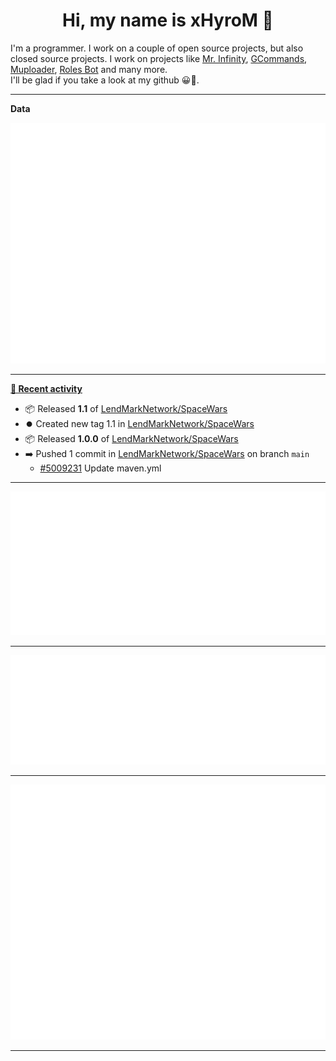 <p align="center">
    <!-- <img src="https://avatars.githubusercontent.com/u/56601352" width="192" alt="hyro's pfp" /> -->
    <h1 align="center">Hi, my name is xHyroM 👋</h1>
</p>

I'm a programmer. I work on a couple of open source projects, but also closed source projects. I work on projects like [Mr. Infinity](https://discord.com/oauth2/authorize?client_id=720321585625694239&scope=bot%20applications.commands&permissions=8&redirect_uri=https://blobs.gq/imanager&prompt=consent&response_type=code), [GCommands](https://github.com/Garlic-Team/GCommands), [Muploader](https://github.com/xHyroM/Muploder), [Roles Bot](https://github.com/xHyroM/roles-bot) and many more.  
I'll be glad if you take a look at my github 😀👀.

___
**Data**

<img src="https://github.com/xHyroM/xHyroM/blob/master/.cache/base.svg">

___

**[📰 Recent activity](https://github.com/xHyroM)**
* 📦 Released **1.1** of [LendMarkNetwork/SpaceWars](https://github.com/LendMarkNetwork/SpaceWars)
* ⏺️ Created new tag 1.1 in [LendMarkNetwork/SpaceWars](https://github.com/LendMarkNetwork/SpaceWars)
* 📦 Released **1.0.0** of [LendMarkNetwork/SpaceWars](https://github.com/LendMarkNetwork/SpaceWars)
* ➡️ Pushed 1 commit in [LendMarkNetwork/SpaceWars](https://github.com/LendMarkNetwork/SpaceWars) on branch `main`
  * [#5009231](https://github.com/LendMarkNetwork/SpaceWars/commit/5009231) Update maven.yml


___

<img src="https://github.com/xHyroM/xHyroM/blob/master/.cache/isocalendar.svg">

___

<img src="https://github.com/xHyroM/xHyroM/blob/master/.cache/languages.svg">

___

<img src="https://github.com/xHyroM/xHyroM/blob/master/.cache/achievements.svg">

___

